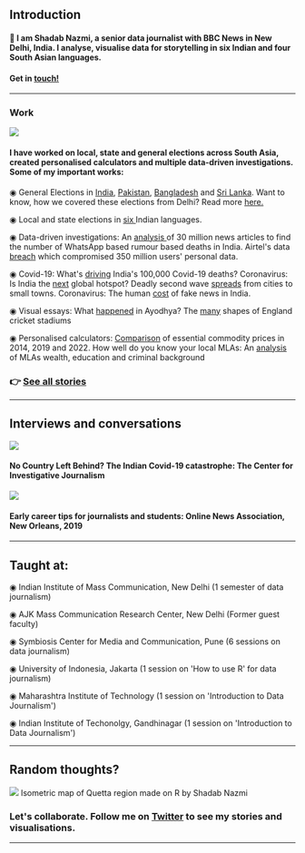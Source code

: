 ## Introduction
####  👋 I am Shadab Nazmi, a senior data journalist with BBC News in New Delhi, India. I analyse, visualise data for storytelling in six Indian and four South Asian languages. 

#### Get in <a href = "mailto: shadab.nazmi@bbc.co.uk">touch!</a>
---

### Work
<img src="https://data.whicdn.com/images/188337945/original.gif"/>

#### I have worked on local, state and general elections across South Asia, created personalised calculators and multiple data-driven investigations. Some of my important works:

◉ General Elections in <a href ="https://www.bbc.com/news/world-asia-india-48315659">India</a>, <a href ="https://www.bbc.com/urdu/pakistan-44922604">Pakistan</a>, <a href ="https://www.bbc.com/bengali/news-46603636">Bangladesh</a> and <a href = "https://www.bbc.com/sinhala/50434444">Sri Lanka</a>. Want to know, how we covered these elections from Delhi? Read more <a href = "https://shadabnazmi.medium.com/how-delhi-visual-journalism-covered-pakistan-elections-b55a8ebc3b96">here.</a>

◉ Local and state elections in <a href = "https://www.bbc.co.uk/news/resources/idt-b319d877-1dbf-4faa-a77d-b07da2f406ef">six </a> Indian languages.

◉ Data-driven investigations: An <a href ="https://www.bbc.co.uk/news/resources/idt-e5043092-f7f0-42e9-9848-5274ac896e6d">analysis </a> of 30 million news articles to find the number of WhatsApp based rumour based deaths in India. Airtel's data <a href ="https://www.bbc.com/news/world-asia-india-50641608">breach</a> which compromised 350 million users' personal data.

◉ Covid-19: What's <a href = "https://www.bbc.com/news/world-asia-india-54352222">driving</a> India's 100,000 Covid-19 deaths? Coronavirus: Is India the <a href = "https://www.bbc.com/news/world-asia-india-53284144">next</a> global hotspot? Deadly second wave <a href ="https://www.bbc.com/news/world-asia-india-56913047">spreads</a> from cities to small towns. Coronavirus: The human <a href ="https://www.bbc.com/news/world-asia-india-53165436">cost</a> of fake news in India.

◉ Visual essays: What <a href ="https://www.bbc.com/hindi/extra/orIkBvrrzN/ayodya_land_dispute">happened</a> in Ayodhya? The <a href ="https://www.bbc.co.uk/sport/extra/vjVnELf6Ih/shapes_cricket_stadiums">many</a> shapes of England cricket stadiums

◉ Personalised calculators: <a href = "https://www.bbc.com/hindi/india-47025982">Comparison</a> of essential commodity prices in 2014, 2019 and 2022. How well do you know your local MLAs: An <a href ="https://www.bbc.com/hindi/resources/idt-7f9b7c45-27d7-4599-a326-c71be67273f0">analysis</a> of MLAs wealth, education and criminal background

### 👉 <a href ="https://muckrack.com/shadab-nazmi/articles">See all stories</a>
---
## Interviews and conversations

<a href="https://tcij.org/summer-conference-event/cijsummer-india-covid-19-discussion/"><img src="https://i.ytimg.com/vi/n0fQuPDFAks/maxresdefault.jpg"/></a>
#### No Country Left Behind? The Indian Covid-19 catastrophe: The Center for Investigative Journalism

<a href = "https://journalists.org/resources/early-career-tips-from-our-2019-mj-bear-fellows/"><img src="https://journalists.org/wp-content/uploads/2019/10/ONA_Conference_2019_2AD5374-e1570482353142.jpg"/></a>

#### Early career tips for journalists and students: Online News Association, New Orleans, 2019
---

## Taught at:

◉ Indian Institute of Mass Communication, New Delhi (1 semester of data journalism)

◉ AJK Mass Communication Research Center, New Delhi (Former guest faculty)

◉ Symbiosis Center for Media and Communication, Pune (6 sessions on data journalism)

◉ University of Indonesia, Jakarta (1 session on 'How to use R' for data journalism)

◉ Maharashtra Institute of Technology (1 session on 'Introduction to Data Journalism')

◉ Indian Institute of Techonolgy, Gandhinagar (1 session on 'Introduction to Data Journalism')

---
## Random thoughts?
<img src="https://pbs.twimg.com/media/FhrM_1fUoAUkfLk?format=jpg&name=large"/>
Isometric map of Quetta region made on R by Shadab Nazmi

### Let's collaborate. Follow me on <a href = "https://twitter.com/shadabnazmi">Twitter</a> to see my stories and visualisations.




---

